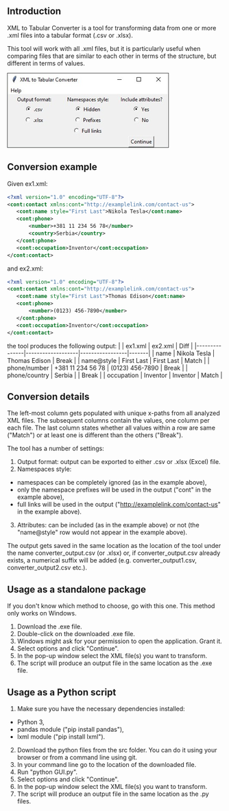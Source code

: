 ## Introduction
XML to Tabular Converter is a tool for transforming data from one or more .xml files into a tabular format (.csv or .xlsx).

This tool will work with all .xml files, but it is particularly useful when comparing files that are similar to each other in terms of the structure, but different in terms of values.

![Interface - Main Window](images/interface.jpg)


## Conversion example
Given ex1.xml:
```xml
<?xml version="1.0" encoding="UTF-8"?>
<cont:contact xmlns:cont="http://examplelink.com/contact-us">
   <cont:name style="First Last">Nikola Tesla</cont:name>
   <cont:phone>
       <number>+381 11 234 56 78</number>
       <country>Serbia</country>
   </cont:phone>
   <cont:occupation>Inventor</cont:occupation>
</cont:contact>
```

and ex2.xml:
```xml
<?xml version="1.0" encoding="UTF-8"?>
<cont:contact xmlns:cont="http://examplelink.com/contact-us">
   <cont:name style="First Last">Thomas Edison</cont:name>
   <cont:phone>
       <number>(0123) 456-7890</number>
   </cont:phone>
   <cont:occupation>Inventor</cont:occupation>
</cont:contact>
```

the tool produces the following output:
|               | ex1.xml           | ex2.xml         | Diff  |
|---------------|-------------------|-----------------|-------|
| name          | Nikola Tesla      | Thomas Edison   | Break |
| name@style    | First Last        | First Last      | Match |
| phone/number  | +381 11 234 56 78 | (0123) 456-7890 | Break |
| phone/country | Serbia            |                 | Break |
| occupation    | Inventor          | Inventor        | Match |


## Conversion details
The left-most column gets populated with unique x-paths from all analyzed XML files. The subsequent columns contain the values, one column per each file. The last column states whether all values within a row are same ("Match") or at least one is different than the others ("Break").

The tool has a number of settings:
1. Output format: output can be exported to either .csv or .xlsx (Excel) file.
2. Namespaces style:
  - namespaces can be completely ignored (as in the example above),
  - only the namespace prefixes will be used in the output ("cont" in the example above),
  - full links will be used in the output ("http://examplelink.com/contact-us" in the example above).
3. Attributes: can be included (as in the example above) or not (the "name@style" row would not appear in the example above).

The output gets saved in the same location as the location of the tool under the name converter_output.csv (or .xlsx) or, if converter_output.csv already exists, a numerical suffix will be added (e.g. converter_output1.csv, converter_output2.csv etc.).


## Usage as a standalone package
If you don't know which method to choose, go with this one.
This method only works on Windows.
1. Download the .exe file.
2. Double-click on the downloaded .exe file.
3. Windows might ask for your permission to open the application. Grant it.
4. Select options and click "Continue".
5. In the pop-up window select the XML file(s) you want to transform.
6. The script will produce an output file in the same location as the .exe file.


## Usage as a Python script
1. Make sure you have the necessary dependencies installed:
  - Python 3,
  - pandas module ("pip install pandas"),
  - lxml module ("pip install lxml").
2. Download the python files from the src folder. You can do it using your browser or from a command line using git.
3. In your command line go to the location of the downloaded file.
4. Run "python GUI.py".
4. Select options and click "Continue".
5. In the pop-up window select the XML file(s) you want to transform.
6. The script will produce an output file in the same location as the .py files.

